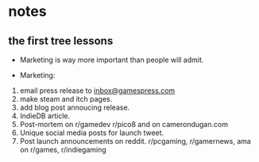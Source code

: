 # notes

## the first tree lessons

- Marketing is way more important than people will admit.

- Marketing:
1. email press release to inbox@gamespress.com
1. make steam and itch pages.
1. add blog post annoucing release.
1. IndieDB article.
1. Post-mortem on r/gamedev r/pico8 and on camerondugan.com
1. Unique social media posts for launch tweet.
1. Post launch announcements on reddit. r/pcgaming, r/gamernews, ama on r/games, r/indiegaming
